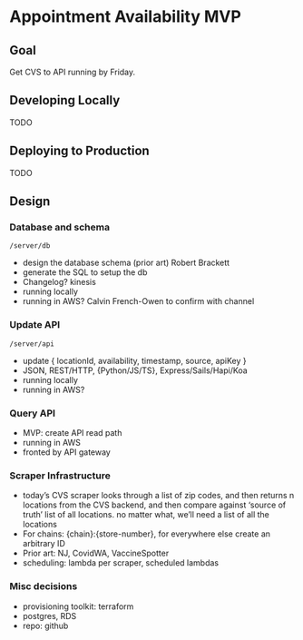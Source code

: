 # Appointment Availability MVP

## Goal

Get CVS to API running by Friday.

## Developing Locally

TODO

## Deploying to Production

TODO

## Design

### Database and schema

`/server/db`

- design the database schema (prior art) Robert Brackett
- generate the SQL to setup the db
- Changelog? kinesis
- running locally
- running in AWS? Calvin French-Owen to confirm with channel

### Update API

`/server/api`

- update { locationId, availability, timestamp, source, apiKey }
- JSON, REST/HTTP, {Python/JS/TS}, Express/Sails/Hapi/Koa
- running locally
- running in AWS?

### Query API

- MVP: create API read path
- running in AWS
- fronted by API gateway

### Scraper Infrastructure

- today’s CVS scraper looks through a list of zip codes, and then returns n locations from the CVS backend, and then compare against ‘source of truth’ list of all locations.
  no matter what, we’ll need a list of all the locations
- For chains: {chain}:{store-number}, for everywhere else create an arbitrary ID
- Prior art: NJ, CovidWA, VaccineSpotter
- scheduling: lambda per scraper, scheduled lambdas

### Misc decisions

- provisioning toolkit: terraform
- postgres, RDS
- repo: github
